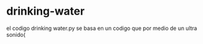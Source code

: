 # drinking-water
el codigo drinking water.py se basa en un codigo que por medio de un ultra sonido(

